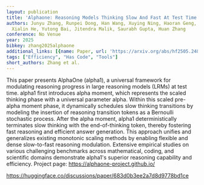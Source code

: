 ```yaml
---
layout: publication
title: 'Alphaone: Reasoning Models Thinking Slow And Fast At Test Time'
authors: Junyu Zhang, Runpei Dong, Han Wang, Xuying Ning, Haoran Geng, Peihao Li,
  Xialin He, Yutong Bai, Jitendra Malik, Saurabh Gupta, Huan Zhang
conference: No Venue
year: 2025
bibkey: zhang2025alphaone
additional_links: [{name: Paper, url: 'https://arxiv.org/abs/hf2505.24863'}]
tags: ["Efficiency", "Has Code", "Tools"]
short_authors: Zhang et al.
---
```

This paper presents AlphaOne (alpha1), a universal framework for modulating reasoning progress in large reasoning models (LRMs) at test time. alpha1 first introduces alpha moment, which represents the scaled thinking phase with a universal parameter alpha. Within this scaled pre-alpha moment phase, it dynamically schedules slow thinking transitions by modeling the insertion of reasoning transition tokens as a Bernoulli stochastic process. After the alpha moment, alpha1 deterministically terminates slow thinking with the end-of-thinking token, thereby fostering fast reasoning and efficient answer generation. This approach unifies and generalizes existing monotonic scaling methods by enabling flexible and dense slow-to-fast reasoning modulation. Extensive empirical studies on various challenging benchmarks across mathematical, coding, and scientific domains demonstrate alpha1's superior reasoning capability and efficiency. Project page: https://alphaone-project.github.io/

https://huggingface.co/discussions/paper/683d0b3ee2a7d8d9778bd1ce